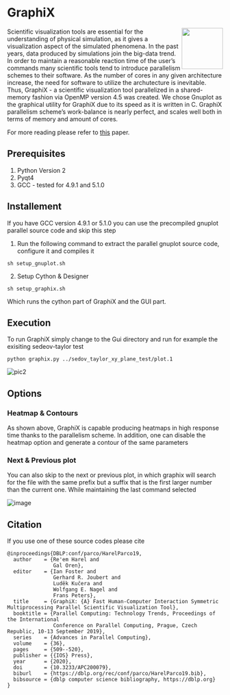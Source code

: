 # GraphiX
<img align="right" width="96" src="https://user-images.githubusercontent.com/27349725/78643293-b8553c80-78bc-11ea-8cc2-5599c8a2fdf2.png">

Scientific visualization tools are essential for the understanding of physical simulation, as it gives a visualization aspect of the simulated phenomena. In
the past years, data produced by simulations join the big-data trend. In order to
maintain a reasonable reaction time of the user’s commands many scientific tools
tend to introduce parallelism schemes to their software. As the number of cores in
any given architecture increase, the need for software to utilize the archutecture is
inevitable. Thus, GraphiX - a scientific visualization tool parallelized in a shared-memory fashion via OpenMP version 4.5 was created. We chose Gnuplot as the
graphical utility for GraphiX due to its speed as it is written in C. GraphiX parallelism scheme’s work-balance is nearly perfect, and scales well both in terms of
memory and amount of cores. 

For more reading please refer to [this](http://ebooks.iospress.nl/volumearticle/53958) paper.

## Prerequisites
1. Python Version 2
2. Pyqt4
3. GCC - tested for 4.9.1 and 5.1.0

## Installement
If you have GCC version 4.9.1 or 5.1.0 you can use the precompiled gnuplot parallel source code and skip this step
1. Run the following command to extract the parallel gnuplot source code, configure it and compiles it
```
sh setup_gnuplot.sh
```
2. Setup Cython & Designer
```
sh setup_graphix.sh
```
Which runs the cython part of GraphiX and the GUI part.

## Execution
To run GraphiX simply change to the Gui directory and run for example the exisiting sedeov-taylor test
```
python graphix.py ../sedov_taylor_xy_plane_test/plot.1
```
![pic2](https://user-images.githubusercontent.com/27349725/78646490-c9ed1300-78c1-11ea-9cef-8a3e0a2c88b2.PNG)

## Options
### Heatmap & Contours

As shown above, GraphiX is capable producing heatmaps in high response time thanks to the parallelism scheme.
In addition, one can disable the heatmap option and generate a contour of the same parameters


### Next & Previous plot
You can also skip to the next or previous plot, in which graphix will search for the file with the same prefix but a suffix that is the first larger number than the current one. While maintaining the last command selected

![image](https://user-images.githubusercontent.com/27349725/78661676-dc724700-78d7-11ea-8a26-68752422581e.png)


## Citation
If you use one of these source codes please cite
```
@inproceedings{DBLP:conf/parco/HarelParco19,
  author    = {Re'em Harel and
               Gal Oren},
  editor    = {Ian Foster and
               Gerhard R. Joubert and
               Luděk Kučera and
               Wolfgang E. Nagel and
               Frans Peters},
  title     = {GraphiX: {A} Fast Human-Computer Interaction Symmetric Multiprocessing Parallel Scientific Visualization Tool},
  booktitle = {Parallel Computing: Technology Trends, Proceedings of the International
               Conference on Parallel Computing, Prague, Czech Republic, 10-13 September 2019},
  series    = {Advances in Parallel Computing},
  volume    = {36},
  pages     = {509--520},
  publisher = {{IOS} Press},
  year      = {2020},
  doi       = {10.3233/APC200079},
  biburl    = {https://dblp.org/rec/conf/parco/HarelParco19.bib},
  bibsource = {dblp computer science bibliography, https://dblp.org}
}
```
